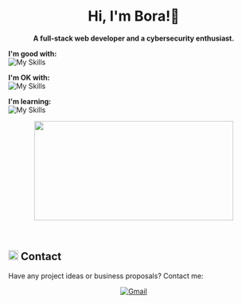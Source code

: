 <h1 align="center">Hi, I'm Bora!👋</h1>


<p align="center"><b>A full-stack web developer and a cybersecurity enthusiast.</b></p>







**I'm good with:** <br>
![My Skills](https://skillicons.dev/icons?i=py,js)

**I'm OK with:** <br>
![My Skills](https://skillicons.dev/icons?i=tailwindcss,linux,css,sqlite,bootstrap,html)

**I'm learning:** <br>
![My Skills](https://skillicons.dev/icons?i=cs,mongodb,rust,pytorch)


<p align="center">

  <!--<img width="600" height="200" src="https://github-readme-stats.vercel.app/api?username=boraofficial&show_icons=true&theme=vision-friendly-dark">-->
  <img width="400" height="200" src="https://github-readme-stats.vercel.app/api/top-langs/?username=boraofficial&size_weight=0.0005&count_weight=0.3&layout=compact&theme=vision-friendly-dark">
</p>

<br>



	
	

## <img src="https://github.com/user-attachments/assets/4d3db517-3c9e-4929-82dc-d8b57afed794" width="20px"> Contact

<p>Have any project ideas or business proposals? Contact me:
<p align="center">
	<a href="https://boraofficial.github.io/contact" target="_blank"><img src="https://img.shields.io/badge/get%20in%20touch-blue?style=for-the-badge" alt="Gmail"/></a>
	
	





